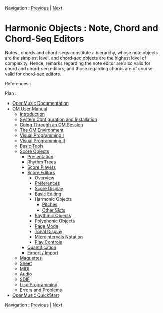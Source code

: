 
Navigation : [Previous](Editor-Basics "page précédente\(Basic
Editing\)") | [Next](Editor-Pitch "Next\(Pitches\)")

# Harmonic Objects : Note, Chord and Chord-Seq Editors

Notes ,  chords and  chord-seqs  constitute a hierarchy, whose note objects
are the simplest level, and  chord-seq objects are the highest level of
complexity. Hence, remarks regarding the  note editor are also valid for
chord and  chord-seq editors, and those regarding  chords are of course valid
for  chord-seq editors.

References :

Plan :

  * [OpenMusic Documentation](OM-Documentation)
  * [OM User Manual](OM-User-Manual)
    * [Introduction](00-Sommaire)
    * [System Configuration and Installation](Installation)
    * [Going Through an OM Session](Goingthrough)
    * [The OM Environment](Environment)
    * [Visual Programming I](BasicVisualProgramming)
    * [Visual Programming II](AdvancedVisualProgramming)
    * [Basic Tools](BasicObjects)
    * [Score Objects](ScoreObjects)
      * [Presentation](Score-Objects-Intro)
      * [Rhythm Trees](RT)
      * [Score Players](ScorePlayer)
      * [Score Editors](ScoreEditors)
        * [Overview](Editor-Overview)
        * [Preferences](Editors-Prefs)
        * [Score Display](Editor-Display)
        * [Basic Editing](Editor-Basics)
        * Harmonic Objects
          * [Pitches](Editor-Pitch)
          * [Other Slots](Editor-Other-Slots)
        * [Rhythmic Objects](Editor-Rhythm)
        * [Polyphonic Objects](Poly-Multi-Editor)
        * [Page Mode](Editor-PageMode)
        * [Tonal Display](Editor-Tonality)
        * [Microintervals Notation](Editor-Microintervals)
        * [Play Controls](Editor-Play)
      * [Quantification](Quantification)
      * [Export / Import](ImportExport)
    * [Maquettes](Maquettes)
    * [Sheet](Sheet)
    * [MIDI](MIDI)
    * [Audio](Audio)
    * [SDIF](SDIF)
    * [Lisp Programming](Lisp)
    * [Errors and Problems](errors)
  * [OpenMusic QuickStart](QuickStart-Chapters)

Navigation : [Previous](Editor-Basics "page précédente\(Basic
Editing\)") | [Next](Editor-Pitch "Next\(Pitches\)")

